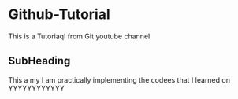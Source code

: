 # Github-Tutorial
This is a Tutoriaql from Git youtube channel

## SubHeading
This a my I am practically implementing the codees that I learned on YYYYYYYYYYYY